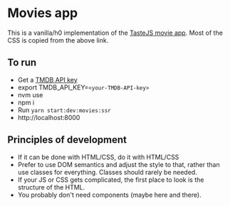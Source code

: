 # Movies app

This is a vanilla/h0 implementation of the [TasteJS movie app](https://github.com/tastejs/next-movies).
Most of the CSS is copied from the above link.

## To run
- Get a [TMDB API key](https://developers.themoviedb.org/3/getting-started)
- export TMDB_API_KEY=`<your-TMDB-API-key>`
- nvm use
- npm i
- Run `yarn start:dev:movies:ssr` 
- http://localhost:8000

## Principles of development
- If it can be done with HTML/CSS, do it with HTML/CSS
- Prefer to use DOM semantics and adjust the style to that, rather than use classes for everything. Classes should rarely be needed.
- If your JS or CSS gets complicated, the first place to look is the structure of the HTML.
- You probably don't need components (maybe here and there).